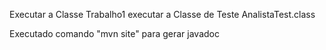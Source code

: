 Executar a Classe Trabalho1
executar a Classe de Teste AnalistaTest.class


Executado comando "mvn site" para gerar javadoc